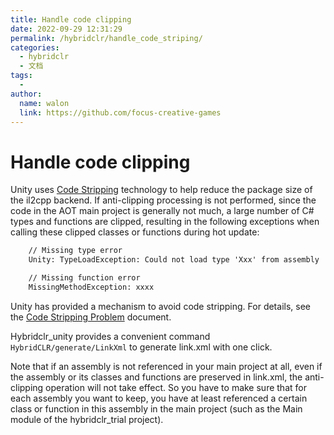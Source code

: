 ```yaml
---
title: Handle code clipping
date: 2022-09-29 12:31:29
permalink: /hybridclr/handle_code_striping/
categories:
  - hybridclr
  - 文档
tags:
  - 
author: 
  name: walon
  link: https://github.com/focus-creative-games
---
```


# Handle code clipping

Unity uses [Code Stripping](https://docs.unity3d.com/Manual/ManagedCodeStripping.html) technology to help reduce the package size of the il2cpp backend. If anti-clipping processing is not performed, since the code in the AOT main project is generally not much, a large number of C# types and functions are clipped, resulting in the following exceptions when calling these clipped classes or functions during hot update:

```txt
    // Missing type error
    Unity: TypeLoadException: Could not load type 'Xxx' from assembly 'yyy'

    // Missing function error
    MissingMethodException: xxxx
```

Unity has provided a mechanism to avoid code stripping. For details, see the [Code Stripping Problem](/en/hybridclr/code_striping/) document.

Hybridclr_unity provides a convenient command `HybridCLR/generate/LinkXml` to generate link.xml with one click.

Note that if an assembly is not referenced in your main project at all, even if the assembly or its classes and functions are preserved in link.xml, the anti-clipping operation will not take effect.
So you have to make sure that for each assembly you want to keep, you have at least referenced a certain class or function in this assembly in the main project (such as the Main module of the hybridclr_trial project).


